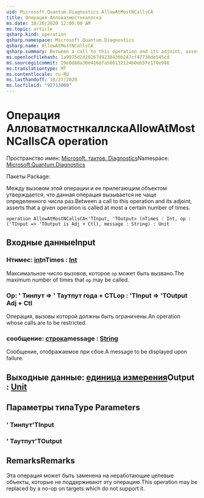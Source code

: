 ```yaml
---
uid: Microsoft.Quantum.Diagnostics.AllowAtMostNCallsCA
title: Операция Алловатмостнкаллска
ms.date: 10/26/2020 12:00:00 AM
ms.topic: article
qsharp.kind: operation
qsharp.namespace: Microsoft.Quantum.Diagnostics
qsharp.name: AllowAtMostNCallsCA
qsharp.summary: Between a call to this operation and its adjoint, asserts that a given operation is called at most a certain number of times.
ms.openlocfilehash: 1a9975d2d2026749238430b247cf47738de545cd
ms.sourcegitcommit: 29e0d88a30e4166fa580132124b0eb57e1f0e986
ms.translationtype: MT
ms.contentlocale: ru-RU
ms.lasthandoff: 10/27/2020
ms.locfileid: "92713060"
---
```

# <a name="allowatmostncallsca-operation"></a><span data-ttu-id="c3ab2-102">Операция Алловатмостнкаллска</span><span class="sxs-lookup"><span data-stu-id="c3ab2-102">AllowAtMostNCallsCA operation</span></span>

<span data-ttu-id="c3ab2-103">Пространство имен: [Microsoft. тактов. Diagnostics](xref:Microsoft.Quantum.Diagnostics)</span><span class="sxs-lookup"><span data-stu-id="c3ab2-103">Namespace: [Microsoft.Quantum.Diagnostics](xref:Microsoft.Quantum.Diagnostics)</span></span>

<span data-ttu-id="c3ab2-104">Пакеты [](https://nuget.org/packages/)</span><span class="sxs-lookup"><span data-stu-id="c3ab2-104">Package: [](https://nuget.org/packages/)</span></span>


<span data-ttu-id="c3ab2-105">Между вызовом этой операции и ее прилегающим объектом утверждается, что данная операция вызывается не чаще определенного числа раз.</span><span class="sxs-lookup"><span data-stu-id="c3ab2-105">Between a call to this operation and its adjoint, asserts that a given operation is called at most a certain number of times.</span></span>

```qsharp
operation AllowAtMostNCallsCA<'TInput, 'TOutput> (nTimes : Int, op : ('TInput => 'TOutput is Adj + Ctl), message : String) : Unit
```


## <a name="input"></a><span data-ttu-id="c3ab2-106">Входные данные</span><span class="sxs-lookup"><span data-stu-id="c3ab2-106">Input</span></span>

### <a name="ntimes--int"></a><span data-ttu-id="c3ab2-107">Нтимес: [int](xref:microsoft.quantum.lang-ref.int)</span><span class="sxs-lookup"><span data-stu-id="c3ab2-107">nTimes : [Int](xref:microsoft.quantum.lang-ref.int)</span></span>

<span data-ttu-id="c3ab2-108">Максимальное число вызовов, которое `op` может быть вызвано.</span><span class="sxs-lookup"><span data-stu-id="c3ab2-108">The maximum number of times that `op` may be called.</span></span>


### <a name="op--tinput--toutput-adj--ctl"></a><span data-ttu-id="c3ab2-109">Op: ' Тинпут => ' Таутпут года + CTL</span><span class="sxs-lookup"><span data-stu-id="c3ab2-109">op : 'TInput => 'TOutput Adj + Ctl</span></span>

<span data-ttu-id="c3ab2-110">Операция, вызовы которой должны быть ограничены.</span><span class="sxs-lookup"><span data-stu-id="c3ab2-110">An operation whose calls are to be restricted.</span></span>


### <a name="message--string"></a><span data-ttu-id="c3ab2-111">сообщение: [строка](xref:microsoft.quantum.lang-ref.string)</span><span class="sxs-lookup"><span data-stu-id="c3ab2-111">message : [String](xref:microsoft.quantum.lang-ref.string)</span></span>

<span data-ttu-id="c3ab2-112">Сообщение, отображаемое при сбое.</span><span class="sxs-lookup"><span data-stu-id="c3ab2-112">A message to be displayed upon failure.</span></span>



## <a name="output--unit"></a><span data-ttu-id="c3ab2-113">Выходные данные: [единица измерения](xref:microsoft.quantum.lang-ref.unit)</span><span class="sxs-lookup"><span data-stu-id="c3ab2-113">Output : [Unit](xref:microsoft.quantum.lang-ref.unit)</span></span>



## <a name="type-parameters"></a><span data-ttu-id="c3ab2-114">Параметры типа</span><span class="sxs-lookup"><span data-stu-id="c3ab2-114">Type Parameters</span></span>

### <a name="tinput"></a><span data-ttu-id="c3ab2-115">' Тинпут</span><span class="sxs-lookup"><span data-stu-id="c3ab2-115">'TInput</span></span>


### <a name="toutput"></a><span data-ttu-id="c3ab2-116">' Таутпут</span><span class="sxs-lookup"><span data-stu-id="c3ab2-116">'TOutput</span></span>



## <a name="remarks"></a><span data-ttu-id="c3ab2-117">Remarks</span><span class="sxs-lookup"><span data-stu-id="c3ab2-117">Remarks</span></span>

<span data-ttu-id="c3ab2-118">Эта операция может быть заменена на неработающие целевые объекты, которые не поддерживают эту операцию.</span><span class="sxs-lookup"><span data-stu-id="c3ab2-118">This operation may be replaced by a no-op on targets which do not support it.</span></span>